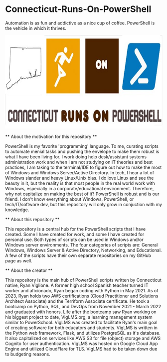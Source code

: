 # Connecticut-Runs-On-PowerShell
Automation is as fun and addictive as a nice cup of coffee. PowerShell is the vehicle in which it thrives.

<code><img height="300" src="https://raw.githubusercontent.com/ViggoMode2021/Connecticut-Runs-On-PowerShell/main/Connecticut-Runs-On-PowerShell.jpg"></code>

** About the motivation for this repository **

PowerShell is my favorite 'programming' language. To me, curating scripts to automate menial tasks and pushing the envelope to make them robust is what I have been living for.
I work doing help desk/assistant systems administration work and when I am not studying on IT theories and best practices, I am taking to the terminal/IDE to figure out how to make the most of Windows and Windows Server/Active Directory. In tech, I hear a lot of Windows slander and heavy Linux/Unix bias. I do love Linux and see the beauty in it, but the reality is that most people in the real world work with Windows, especially in a corporate/educational environment. Therefore, why not capitalize on making the best of it? PowerShell is robust and is our friend. I don't know everything about Windows, PowerShell, or tech/IT/software dev, but this repository will only grow in conjuction with my knowledge. 

** About this repository **

This repository is a central hub for the PowerShell scripts that I have created. Some I have created for work, and some I have created for personal use. Both types of scripts can be used in Windows and/or Windows server environments. The four categories of scripts are: General Windows, Windows Server & Active Directory, Networking, and Educational. A few of the scripts have their own separate repositories on my GitHub page as well.  

** About the creator **

This repository is the main hub of PowerShell scripts written by Connecticut native, Ryan Viglione. A former high school Spanish teacher turned IT worker and aficionado,
Ryan began coding with Python in May 2021. As of 2023, Ryan holds two AWS certifications (Cloud Practitioner and Solutions Architect Associate) and the Terriform Associate certificate. He took a bootcamp on Python, SQL, and DevOps from November 2021 - March 2022 and graduated with honors. Life after the bootcamp saw Ryan working on his biggest project to date, VigLMS.org, a learning management system similar to PowerSchool. VigLMS was created to facilitate Ryan's main goal of creating software for both educators and students. VigLMS is written in the Python web framework, Flask, and utilizes PostgreSQL as it's database. It also capitalized on services like AWS S3 for file (object) storage and AWS Cognito for user authentication. VigLMS was hosted on Google Cloud App Engine and utilized CloudFlare for TLS. VigLMS had to be taken down due to budgeting reasons. 
